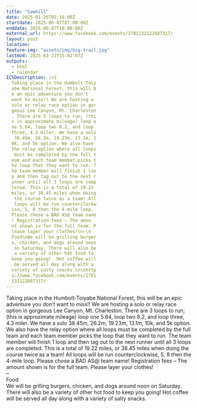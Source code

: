```yaml
---
title: "Sawmill"
date: 2025-01-26T03:16:00Z
startdate: 2025-06-07T07:00:00Z
enddate: 2025-06-07T10:00:00Z
external_url: https://www.facebook.com/events/1781132122687317/
layout: post
location: 
feature-img: "assets/img/big-trail.jpg"
lastmod: 2025-03-21T15:02:07Z
outputs:
  - html
  - calendar
ICSDescription: |+2
  Taking place in the Humbolt-Toiy  abe National Forest, this will b  e an epic adventure you don’t   want to miss!! We are hosting a   solo or relay race option in gor  geous Lee Canyon, Mt. Charleston  . There are 3 loops to run; (thi  s is approximate mileage) loop o  ne 5.64, loop two 8.2, and loop   three, 4.3 miler. We have a solo   38.45m, 26.2m, 19.23m, 13.1m, 1  0k, and 5k option. We also have   the relay option where all loops   must be completed by the full t  eam and each team member picks t  he loop that they want to run. T  he team member will finish 1 loo  p and then tag out to the next r  unner until all 3 loops are comp  leted. This is a total of 19.22   miles, or 38.45 miles when doing   the course twice as a team! All   loops will be run counterclockw  ise, 5, 8 then the 4-mile loop.   Please chose a BAD AS@ team name  ! Registration fees – The amou  nt shown is for the full team. P  lease layer your clothes!\n–\n  Food\nWe will be grilling burger  s, chicken, and dogs around noon   on Saturday. There will also be   a variety of other hot food to   keep you going!  Hot coffee will   be served all day along with a   variety of salty snacks.\n\nhttp  s://www.facebook.com/events/1781  132122687317/
---
```


Taking place in the Humbolt-Toiyabe National Forest, this will be an epic adventure you don’t want to miss!! We are hosting a solo or relay race option in gorgeous Lee Canyon, Mt. Charleston. There are 3 loops to run; (this is approximate mileage) loop one 5.64, loop two 8.2, and loop three, 4.3 miler. We have a solo 38.45m, 26.2m, 19.23m, 13.1m, 10k, and 5k option. We also have the relay option where all loops must be completed by the full team and each team member picks the loop that they want to run. The team member will finish 1 loop and then tag out to the next runner until all 3 loops are completed. This is a total of 19.22 miles, or 38.45 miles when doing the course twice as a team! All loops will be run counterclockwise, 5, 8 then the 4-mile loop. Please chose a BAD AS@ team name! Registration fees – The amount shown is for the full team. Please layer your clothes!<br>
  –<br>
  Food<br>
  We will be grilling burgers, chicken, and dogs around noon on Saturday. There will also be a variety of other hot food to keep you going!  Hot coffee will be served all day along with a variety of salty snacks.<br>
  <br>
  

